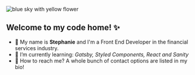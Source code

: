 ![blue sky with yellow flower](../main/github-banner.jpg)
## Welcome to my code home! :sparkles:

- :diamond_shape_with_a_dot_inside: My name is **Stephanie** and I'm a Front End Developer in the financial services industry.
- 🌱 I’m currently learning: _Gatsby, Styled Components, React and Sanity_
- 💌 How to reach me? A whole bunch of contact options are listed in my bio!
